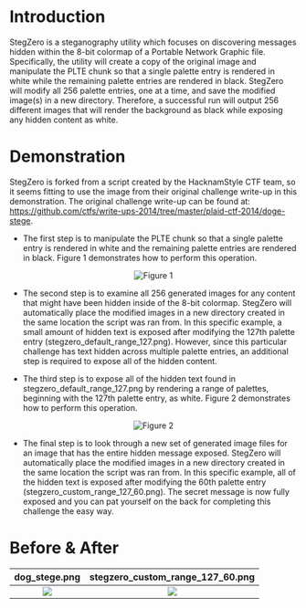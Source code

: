 # Introduction
StegZero is a steganography utility which focuses on discovering messages hidden within the 8-bit colormap of a Portable Network Graphic file. Specifically, the utility will create a copy of the original image and manipulate the PLTE chunk so that a single palette entry is rendered in white while the remaining palette entries are rendered in black. StegZero will modify all 256 palette entries, one at a time, and save the modified image(s) in a new directory. Therefore, a successful run will output 256 different images that will render the background as black while exposing any hidden content as white.

# Demonstration
StegZero is forked from a script created by the HacknamStyle CTF team, so it seems fitting to use the image from their original challenge write-up in this demonstration. The original challenge write-up can be found at: <https://github.com/ctfs/write-ups-2014/tree/master/plaid-ctf-2014/doge-stege>.

* The first step is to manipulate the PLTE chunk so that a single palette entry is rendered in white and the remaining palette entries are rendered in black. Figure 1 demonstrates how to perform this operation.

<p align="center">
  <img src="https://raw.githubusercontent.com/infoseczero/StegZero/master/assets/figure1.png" alt="Figure 1"/>
</p>

* The second step is to examine all 256 generated images for any content that might have been hidden inside of the 8-bit colormap. StegZero will automatically place the modified images in a new directory created in the same location the script was ran from. In this specific example, a small amount of hidden text is exposed after modifying the 127th palette entry (stegzero_default_range_127.png). However, since this particular challenge has text hidden across multiple palette entries, an additional step is required to expose all of the hidden content.

* The third step is to expose all of the hidden text found in stegzero_default_range_127.png by rendering a range of palettes, beginning with the 127th palette entry, as white. Figure 2 demonstrates how to perform this operation.

<p align="center">
  <img src="https://raw.githubusercontent.com/infoseczero/StegZero/master/assets/figure2.png" alt="Figure 2"/>
</p>

* The final step is to look through a new set of generated image files for an image that has the entire hidden message exposed. StegZero will automatically place the modified images in a new directory created in the same location the script was ran from. In this specific example, all of the hidden text is exposed after modifying the 60th palette entry (stegzero_custom_range_127_60.png). The secret message is now fully exposed and you can pat yourself on the back for completing this challenge the easy way.

# Before & After
dog_stege.png          |  stegzero_custom_range_127_60.png
:-------------------------:|:-------------------------:
![](https://raw.githubusercontent.com/infoseczero/StegZero/master/assets/dog_stege.png)  |  ![](https://raw.githubusercontent.com/infoseczero/StegZero/master/assets/stegzero_custom_range_127_60.png)

